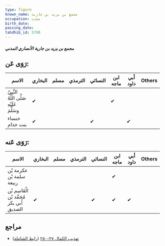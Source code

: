 ```yaml
---
type: figure
known_name: مجمع بن يزيد بن جارية
occupation: محدث
birth_date:
passing_date:
tahdhib_id: 5790
---
```

##### مجمع بن يزيد بن جارية الأنصاري المدني

## رَوَى عَن:
| الاسم                                      | البخاري | مسلم | الترمذي | النسائي | ابن ماجه | أبي داود | Others |
| ------------------------------------------ | ------- | ---- | ------- | ------- | -------- | -------- | ------ |
| النَّبِيّ صَلَّى اللَّهُ عَلَيْهِ وسَلَّمَ | ✔       |      |         |         | ✔        |          |        |
| خنساء بنت خذام                             | ✔       |      |         | ✔       |          | ✔        |        |
## رَوَى عَنه:
| الاسم                                      | البخاري | مسلم | الترمذي | النسائي | ابن ماجه | أبي داود | Others |
| ------------------------------------------ | ------- | ---- | ------- | ------- | -------- | -------- | ------ |
| عكرمة بْن سلمة بْن ربيعة                   |         |      |         |         | ✔        |          |        |
| الْقَاسِم بْن مُحَمَّد بْن أَبي بكر الصديق | ✔       |      |         | ✔       | ✔        | ✔        |        |
## مراجع
- [تهذيب الكمال ٢٧-٢٥٠](obsidian://open?vault=Tahdhib-al-Kamal&file=Figures/٥٧٩٠-مجمع%20بن%20يزيد%20بن%20جارية%20الأنصاري%20المدني) ([رابط الشاملة](https://shamela.ws/book/3722/14639))